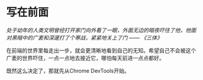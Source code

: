 # 写在前面

 _处于幼年的人类文明曾经打开家门向外看了一眼，外面无边的暗夜吓住了他，他面对黑暗中的广袤和深邃打了个寒战，紧紧地关上了门 —— 《三体》_

在前端的世界里每走出一步，就会更清晰地看到自己的无知。希望自己不会被这个广袤的世界吓住，一点一点地去接近它，哪怕每天前进一点点都好。

既然这么决定了，那就先从Chrome DevTools开始。

